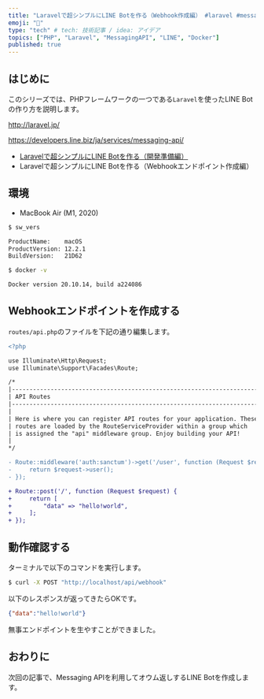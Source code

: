 ```yaml
---
title: "Laravelで超シンプルにLINE Botを作る（Webhook作成編） #laravel #messagingapi #php"
emoji: "💬"
type: "tech" # tech: 技術記事 / idea: アイデア
topics: ["PHP", "Laravel", "MessagingAPI", "LINE", "Docker"]
published: true
---
```




## はじめに

このシリーズでは、PHPフレームワークの一つである`Laravel`を使ったLINE Botの作り方を説明します。

http://laravel.jp/

https://developers.line.biz/ja/services/messaging-api/

- [Laravelで超シンプルにLINE Botを作る（開発準備編）](./laravel-line-helloworld-01.md)
- Laravelで超シンプルにLINE Botを作る（Webhookエンドポイント作成編）

## 環境

- MacBook Air (M1, 2020)

```bash
$ sw_vers

ProductName:    macOS
ProductVersion: 12.2.1
BuildVersion:   21D62
```

```bash
$ docker -v

Docker version 20.10.14, build a224086
```

## Webhookエンドポイントを作成する

`routes/api.php`のファイルを下記の通り編集します。

```diff php:routes/api.php
<?php

use Illuminate\Http\Request;
use Illuminate\Support\Facades\Route;

/*
|--------------------------------------------------------------------------
| API Routes
|--------------------------------------------------------------------------
|
| Here is where you can register API routes for your application. These
| routes are loaded by the RouteServiceProvider within a group which
| is assigned the "api" middleware group. Enjoy building your API!
|
*/

- Route::middleware('auth:sanctum')->get('/user', function (Request $request) {
-     return $request->user();
- });

+ Route::post('/', function (Request $request) {
+     return [
+         "data" => "hello!world",
+     ];
+ });
```

## 動作確認する

ターミナルで以下のコマンドを実行します。

```bash
$ curl -X POST "http://localhost/api/webhook"
```

以下のレスポンスが返ってきたらOKです。

```json
{"data":"hello!world"}
```

無事エンドポイントを生やすことができました。

## おわりに

次回の記事で、Messaging APIを利用してオウム返しするLINE Botを作成します。
